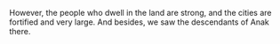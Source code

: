 However, the people who dwell in the land are strong, and the cities are fortified and very large. And besides, we saw the descendants of Anak there.
